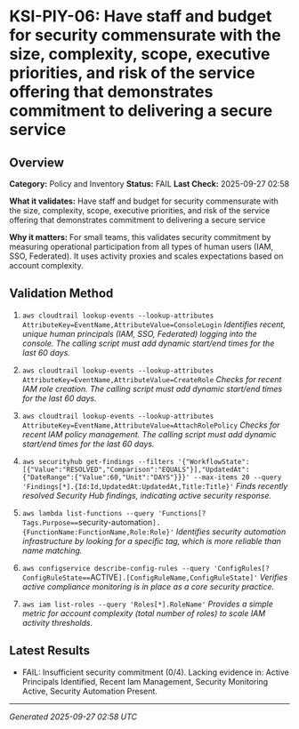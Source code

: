 # KSI-PIY-06: Have staff and budget for security commensurate with the size, complexity, scope, executive priorities, and risk of the service offering that demonstrates commitment to delivering a secure service

## Overview

**Category:** Policy and Inventory
**Status:** FAIL
**Last Check:** 2025-09-27 02:58

**What it validates:** Have staff and budget for security commensurate with the size, complexity, scope, executive priorities, and risk of the service offering that demonstrates commitment to delivering a secure service

**Why it matters:** For small teams, this validates security commitment by measuring operational participation from all types of human users (IAM, SSO, Federated). It uses activity proxies and scales expectations based on account complexity.

## Validation Method

1. `aws cloudtrail lookup-events --lookup-attributes AttributeKey=EventName,AttributeValue=ConsoleLogin`
   *Identifies recent, unique human principals (IAM, SSO, Federated) logging into the console. The calling script must add dynamic start/end times for the last 60 days.*

2. `aws cloudtrail lookup-events --lookup-attributes AttributeKey=EventName,AttributeValue=CreateRole`
   *Checks for recent IAM role creation. The calling script must add dynamic start/end times for the last 60 days.*

3. `aws cloudtrail lookup-events --lookup-attributes AttributeKey=EventName,AttributeValue=AttachRolePolicy`
   *Checks for recent IAM policy management. The calling script must add dynamic start/end times for the last 60 days.*

4. `aws securityhub get-findings --filters '{"WorkflowState":[{"Value":"RESOLVED","Comparison":"EQUALS"}],"UpdatedAt":{"DateRange":{"Value":60,"Unit":"DAYS"}}}' --max-items 20 --query 'Findings[*].{Id:Id,UpdatedAt:UpdatedAt,Title:Title}'`
   *Finds recently resolved Security Hub findings, indicating active security response.*

5. `aws lambda list-functions --query 'Functions[?Tags.Purpose==`security-automation`].{FunctionName:FunctionName,Role:Role}'`
   *Identifies security automation infrastructure by looking for a specific tag, which is more reliable than name matching.*

6. `aws configservice describe-config-rules --query 'ConfigRules[?ConfigRuleState==`ACTIVE`].[ConfigRuleName,ConfigRuleState]'`
   *Verifies active compliance monitoring is in place as a core security practice.*

7. `aws iam list-roles --query 'Roles[*].RoleName'`
   *Provides a simple metric for account complexity (total number of roles) to scale IAM activity thresholds.*

## Latest Results

- FAIL: Insufficient security commitment (0/4). Lacking evidence in: Active Principals Identified, Recent Iam Management, Security Monitoring Active, Security Automation Present.

---
*Generated 2025-09-27 02:58 UTC*